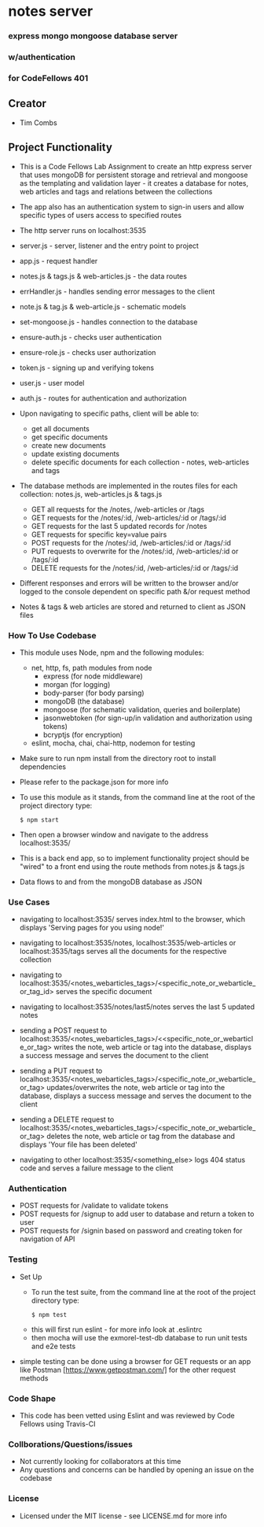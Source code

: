 # notes server
### express mongo mongoose database server
### w/authentication
### for CodeFellows 401

## Creator
 - Tim Combs

## Project Functionality
  - This is a Code Fellows Lab Assignment to create an http express server that uses mongoDB for persistent storage and retrieval and mongoose as the templating and validation layer - it creates a database for notes, web articles and tags and relations between the collections
  - The app also has an authentication system to sign-in users and allow specific types of users access to specified routes

  - The http server runs on localhost:3535

  - server.js - server, listener and the entry point to project
  - app.js - request handler
  - notes.js & tags.js & web-articles.js - the data routes
  - errHandler.js - handles sending error messages to the client
  - note.js & tag.js & web-article.js - schematic models
  - set-mongoose.js - handles connection to the database
  
  - ensure-auth.js - checks user authentication
  - ensure-role.js - checks user authorization
  - token.js - signing up and verifying tokens
  - user.js - user model
  - auth.js - routes for authentication and authorization

  - Upon navigating to specific paths, client will be able to:
    - get all documents
    - get specific documents
    - create new documents
    - update existing documents
    - delete specific documents for each collection - notes, web-articles and tags

  - The database methods are implemented in the routes files for each collection: notes.js, web-articles.js & tags.js
    - GET all requests for the /notes, /web-articles or /tags
    - GET requests for the /notes/:id, /web-articles/:id or /tags/:id
    - GET requests for the last 5 updated records for /notes
    - GET requests for specific key=value pairs
    - POST requests for the /notes/:id, /web-articles/:id or /tags/:id
    - PUT requests to overwrite for the /notes/:id, /web-articles/:id or /tags/:id
    - DELETE requests for the /notes/:id, /web-articles/:id or /tags/:id
  
  - Different responses and errors will be written to the browser and/or logged to the console dependent on specific path &/or request method
  - Notes & tags & web articles are stored and returned to client as JSON files

### How To Use Codebase
  - This module uses Node, npm and the following modules:
    - net, http, fs, path modules from node
      - express (for node middleware)
      - morgan (for logging)
      - body-parser (for body parsing)
      - mongoDB (the database)
      - mongoose (for schematic validation, queries and boilerplate)
      - jasonwebtoken (for sign-up/in validation and authorization using tokens)
      - bcryptjs (for encryption)
    - eslint, mocha, chai, chai-http, nodemon for testing
  - Make sure to run npm install from the directory root to install dependencies
  - Please refer to the package.json for more info

  - To use this module as it stands, from the command line at the root of the project directory type:
    ```
    $ npm start
    ``` 
  - Then open a browser window and navigate to the address localhost:3535/

  - This is a back end app, so to implement functionality project should be "wired" to a front end using the route methods from notes.js & tags.js

  - Data flows to and from the mongoDB database as JSON


### Use Cases

  - navigating to localhost:3535/ serves index.html to the browser, which displays 'Serving pages for you using node!'

  - navigating to localhost:3535/notes, localhost:3535/web-articles or localhost:3535/tags serves all the documents for the respective collection
  - navigating to localhost:3535/<notes_webarticles_tags>/<specific_note_or_webarticle_or_tag_id> serves the specific document

  - navigating to localhost:3535/notes/last5/notes serves the last 5 updated notes

  - sending a POST request to localhost:3535/<notes_webarticles_tags>/<<specific_note_or_webarticle_or_tag> writes the note, web article or tag into the database, displays a success message and serves the document to the client

  - sending a PUT request to localhost:3535/<notes_webarticles_tags>/<specific_note_or_webarticle_or_tag> updates/overwrites the note, web article or tag into the database, displays a success message and serves the document to the client

  - sending a DELETE request to localhost:3535/<notes_webarticles_tags>/<specific_note_or_webarticle_or_tag> deletes the note, web article or tag from the database and displays 'Your file has been deleted'

  - navigating to other localhost:3535/<something_else> logs 404 status code and serves a failure message to the client


### Authentication
  - POST requests for /validate to validate tokens
  - POST requests for /signup to add user to database and return a token to user
  - POST requests for /signin based on password and creating token for navigation of API


### Testing
  - Set Up
    - To run the test suite, from the command line at the root of the project directory type:
      ```
      $ npm test
      ```
    - this will first run eslint - for more info look at .eslintrc
    - then mocha will use the exmorel-test-db database to run unit tests and e2e tests
    
  - simple testing can be done using a browser for GET requests or an app like Postman [https://www.getpostman.com/] for the other request methods

### Code Shape
  - This code has been vetted using Eslint and was reviewed by Code Fellows using Travis-CI

### Collborations/Questions/issues
  - Not currently looking for collaborators at this time
  - Any questions and concerns can be handled by opening an issue on the codebase

### License
  - Licensed under the MIT license - see LICENSE.md for more info
